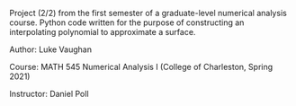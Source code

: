 Project (2/2) from the first semester of a graduate-level numerical analysis course. Python code written for the purpose of constructing an interpolating polynomial to approximate a surface.

Author: Luke Vaughan

Course: MATH 545 Numerical Analysis I (College of Charleston, Spring 2021)

Instructor: Daniel Poll
